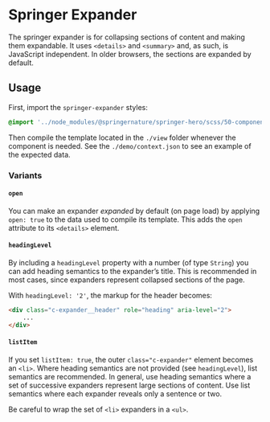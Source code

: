 # Springer Expander

The springer expander is for collapsing sections of content and making them expandable. It uses `<details>` and `<summary>` and, as such, is JavaScript independent. In older browsers, the sections are expanded by default.

## Usage

First, import the `springer-expander` styles:

```scss
@import '../node_modules/@springernature/springer-hero/scss/50-components/springer-expander';
```

Then compile the template located in the `./view` folder whenever the component is needed. See the `./demo/context.json` to see an example of the expected data.

### Variants

#### `open`

You can make an expander _expanded_ by default (on page load) by applying `open: true` to the data used to compile its template. This adds the `open` attribute to its `<details>` element.

#### `headingLevel`

By including a `headingLevel` property with a number (of type `String`) you can add heading semantics to the expander’s title. This is recommended in most cases, since expanders represent collapsed sections of the page.

With `headingLevel: '2'`, the markup for the header becomes:

```html
<div class="c-expander__header" role="heading" aria-level="2">
    ...
</div>
```

#### `listItem`

If you set `listItem: true`, the outer `class="c-expander"` element becomes an `<li>`. Where heading semantics are not provided (see `headingLevel`), list semantics are recommended. In general, use heading semantics where a set of successive expanders represent large sections of content. Use list semantics where each expander reveals only a sentence or two. 

Be careful to wrap the set of `<li>` expanders in a `<ul>`.
